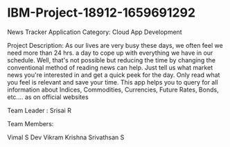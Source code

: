 # IBM-Project-18912-1659691292
News Tracker Application
Category: Cloud App Development

Project Description:
As our lives are very busy these days, we often feel we need more than 24 hrs. a day to cope up with everything we have in our schedule. Well, that's not possible but reducing the time by changing the conventional method of reading news can help. Just tell us what market news you're interested in and get a quick peek for the day. Only read what you feel is relevant and save your time. This app helps you to query for all information about Indices, Commodities, Currencies, Future Rates, Bonds, etc.… as on official websites

Team Leader : Srisai R

Team Members:

Vimal S Dev
Vikram Krishna
Srivathsan S
